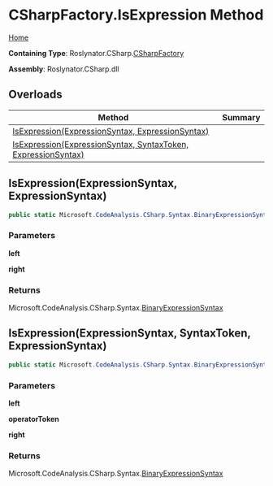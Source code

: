 # CSharpFactory\.IsExpression Method

[Home](../../../../README.md)

**Containing Type**: Roslynator\.CSharp\.[CSharpFactory](../README.md)

**Assembly**: Roslynator\.CSharp\.dll

## Overloads

| Method | Summary |
| ------ | ------- |
| [IsExpression(ExpressionSyntax, ExpressionSyntax)](#Roslynator_CSharp_CSharpFactory_IsExpression_Microsoft_CodeAnalysis_CSharp_Syntax_ExpressionSyntax_Microsoft_CodeAnalysis_CSharp_Syntax_ExpressionSyntax_) | |
| [IsExpression(ExpressionSyntax, SyntaxToken, ExpressionSyntax)](#Roslynator_CSharp_CSharpFactory_IsExpression_Microsoft_CodeAnalysis_CSharp_Syntax_ExpressionSyntax_Microsoft_CodeAnalysis_SyntaxToken_Microsoft_CodeAnalysis_CSharp_Syntax_ExpressionSyntax_) | |

## IsExpression\(ExpressionSyntax, ExpressionSyntax\) <a name="Roslynator_CSharp_CSharpFactory_IsExpression_Microsoft_CodeAnalysis_CSharp_Syntax_ExpressionSyntax_Microsoft_CodeAnalysis_CSharp_Syntax_ExpressionSyntax_"></a>

```csharp
public static Microsoft.CodeAnalysis.CSharp.Syntax.BinaryExpressionSyntax IsExpression(Microsoft.CodeAnalysis.CSharp.Syntax.ExpressionSyntax left, Microsoft.CodeAnalysis.CSharp.Syntax.ExpressionSyntax right)
```

### Parameters

**left**

**right**

### Returns

Microsoft\.CodeAnalysis\.CSharp\.Syntax\.[BinaryExpressionSyntax](https://docs.microsoft.com/en-us/dotnet/api/microsoft.codeanalysis.csharp.syntax.binaryexpressionsyntax)

## IsExpression\(ExpressionSyntax, SyntaxToken, ExpressionSyntax\) <a name="Roslynator_CSharp_CSharpFactory_IsExpression_Microsoft_CodeAnalysis_CSharp_Syntax_ExpressionSyntax_Microsoft_CodeAnalysis_SyntaxToken_Microsoft_CodeAnalysis_CSharp_Syntax_ExpressionSyntax_"></a>

```csharp
public static Microsoft.CodeAnalysis.CSharp.Syntax.BinaryExpressionSyntax IsExpression(Microsoft.CodeAnalysis.CSharp.Syntax.ExpressionSyntax left, Microsoft.CodeAnalysis.SyntaxToken operatorToken, Microsoft.CodeAnalysis.CSharp.Syntax.ExpressionSyntax right)
```

### Parameters

**left**

**operatorToken**

**right**

### Returns

Microsoft\.CodeAnalysis\.CSharp\.Syntax\.[BinaryExpressionSyntax](https://docs.microsoft.com/en-us/dotnet/api/microsoft.codeanalysis.csharp.syntax.binaryexpressionsyntax)

